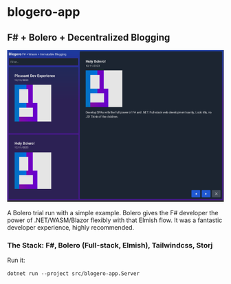# blogero-app
## F# + Bolero + Decentralized Blogging
![screenshot](https://github.com/david-gi/blogero-app/blob/22472850827dad1097b74fd9832c51482ada74fe/screenshot.png)

A Bolero trial run with a simple example. 
Bolero gives the F# developer the power of .NET/WASM/Blazor flexibly with that Elmish flow.
It was a fantastic developer experience, highly recommended.

### The Stack: F#, Bolero (Full-stack, Elmish), Tailwindcss, Storj

Run it:
```
dotnet run --project src/blogero-app.Server
```
